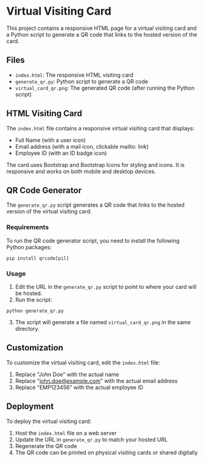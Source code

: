 # Virtual Visiting Card

This project contains a responsive HTML page for a virtual visiting card and a Python script to generate a QR code that links to the hosted version of the card.

## Files

- `index.html`: The responsive HTML visiting card
- `generate_qr.py`: Python script to generate a QR code
- `virtual_card_qr.png`: The generated QR code (after running the Python script)

## HTML Visiting Card

The `index.html` file contains a responsive virtual visiting card that displays:

- Full Name (with a user icon)
- Email address (with a mail icon, clickable mailto: link)
- Employee ID (with an ID badge icon)

The card uses Bootstrap and Bootstrap Icons for styling and icons. It is responsive and works on both mobile and desktop devices.

## QR Code Generator

The `generate_qr.py` script generates a QR code that links to the hosted version of the virtual visiting card.

### Requirements

To run the QR code generator script, you need to install the following Python packages:

```
pip install qrcode[pil]
```

### Usage

1. Edit the URL in the `generate_qr.py` script to point to where your card will be hosted.
2. Run the script:

```
python generate_qr.py
```

3. The script will generate a file named `virtual_card_qr.png` in the same directory.

## Customization

To customize the virtual visiting card, edit the `index.html` file:

1. Replace "John Doe" with the actual name
2. Replace "john.doe@example.com" with the actual email address
3. Replace "EMP123456" with the actual employee ID

## Deployment

To deploy the virtual visiting card:

1. Host the `index.html` file on a web server
2. Update the URL in `generate_qr.py` to match your hosted URL
3. Regenerate the QR code
4. The QR code can be printed on physical visiting cards or shared digitally
